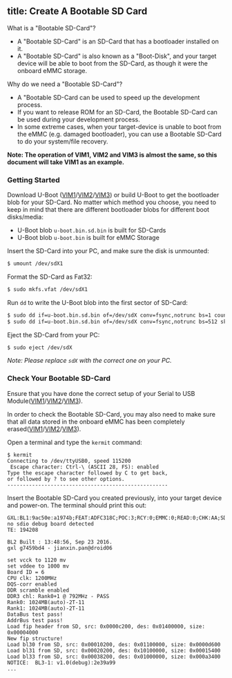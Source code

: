 title: Create A Bootable SD Card
---

What is a "Bootable SD-Card"?

* A "Bootable SD-Card" is an SD-Card that has a bootloader installed on it.
* A "Bootable SD-Card" is also known as a "Boot-Disk", and your target device will be able to boot from the SD-Card, as though it were the onboard eMMC storage.

Why do we need a "Bootable SD-Card"?

* A "Bootable SD-Card can be used to speed up the development process.
* If you want to release ROM for an SD-Card, the Bootable SD-Card can be used during your development process.
* In some extreme cases, when your target-device is unable to boot from the eMMC (e.g. damaged bootloader), you can use a Bootable SD-Card to do your system/file recovery.

**Note: The operation of VIM1, VIM2 and VIM3 is almost the same, so this document will take VIM1 as an example.**

### Getting Started
Download U-Boot ([VIM1](https://dl.OS-Q.com/Firmware/VIM1/U-boot/)/[VIM2](https://dl.OS-Q.com/Firmware/VIM2/U-boot/)/[VIM3](https://dl.OS-Q.com/Firmware/VIM3/U-boot/)) or build U-Boot to get the bootloader blob for your SD-Card.
No matter which method you choose, you need to keep in mind that there are different bootloader blobs for different boot disks/media:

* U-Boot blob `u-boot.bin.sd.bin` is built for SD-Cards
* U-Boot blob `u-boot.bin` is built for eMMC Storage

Insert the SD-Card into your PC, and make sure the disk is unmounted:
```sh
$ umount /dev/sdX1
```

Format the SD-Card as Fat32:
```sh
$ sudo mkfs.vfat /dev/sdX1
```

Run `dd` to write the U-Boot blob into the first sector of SD-Card:
```sh
$ sudo dd if=u-boot.bin.sd.bin of=/dev/sdX conv=fsync,notrunc bs=1 count=444
$ sudo dd if=u-boot.bin.sd.bin of=/dev/sdX conv=fsync,notrunc bs=512 skip=1 seek=1
```

Eject the SD-Card from your PC:
```sh
$ sudo eject /dev/sdX
```

*Note: Please replace `sdX` with the correct one on your PC.*

### Check Your Bootable SD-Card

Ensure that you have done the correct setup of your Serial to USB Module([VIM1](/vim1/SetupSerialTool.html)/[VIM2](/vim2/SetupSerialTool.html)/[VIM3](/vim3/SetupSerialTool.html)).

In order to check the Bootable SD-Card, you may also need to make sure that all data stored in the onboard eMMC has been completely erased([VIM1](/vim1/HowtoEraseEMMC.html)/[VIM2](/vim2/HowtoEraseEMMC.html)/[VIM3](/vim3/HowtoEraseEMMC.html)).

Open a terminal and type the `kermit` command:
```
$ kermit
Connecting to /dev/ttyUSB0, speed 115200
 Escape character: Ctrl-\ (ASCII 28, FS): enabled
Type the escape character followed by C to get back,
or followed by ? to see other options.
----------------------------------------------------

```

Insert the Bootable SD-Card you created previously, into your target device and power-on. The terminal should print this out:
```
GXL:BL1:9ac50e:a1974b;FEAT:ADFC318C;POC:3;RCY:0;EMMC:0;READ:0;CHK:AA;SD:0;READ:0;0.0;CHK:0;
no sdio debug board detected 
TE: 194208

BL2 Built : 13:48:56, Sep 23 2016. 
gxl g7459bd4 - jianxin.pan@droid06

set vcck to 1120 mv
set vddee to 1000 mv
Board ID = 6
CPU clk: 1200MHz
DQS-corr enabled
DDR scramble enabled
DDR3 chl: Rank0+1 @ 792MHz - PASS
Rank0: 1024MB(auto)-2T-11
Rank1: 1024MB(auto)-2T-11
DataBus test pass!
AddrBus test pass!
Load fip header from SD, src: 0x0000c200, des: 0x01400000, size: 0x00004000
New fip structure!
Load bl30 from SD, src: 0x00010200, des: 0x01100000, size: 0x0000d600
Load bl31 from SD, src: 0x00020200, des: 0x10100000, size: 0x00015400
Load bl33 from SD, src: 0x00038200, des: 0x01000000, size: 0x000a3400
NOTICE:  BL3-1: v1.0(debug):2e39a99
...

```
